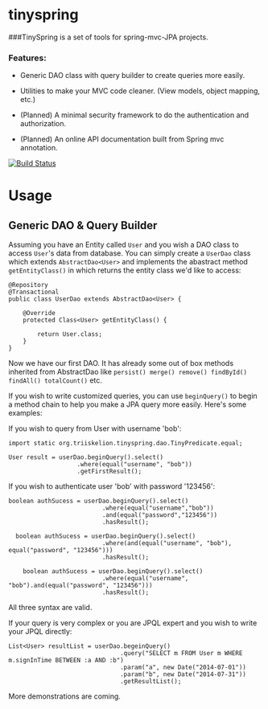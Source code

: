 tinyspring
==========
###TinySpring is a set of tools for spring-mvc-JPA projects.

### Features:

* Generic DAO class with query builder to create queries more easily.

* Utilities to make your MVC code cleaner. (View models, object mapping, etc.)

* (Planned) A minimal security framework to do the authentication and authorization.

* (Planned) An online API documentation built from Spring mvc annotation.

[![Build Status](https://travis-ci.org/sebastian1118/tinyspring.svg?branch=master)](https://travis-ci.org/sebastian1118/tinyspring)

# Usage

## Generic DAO & Query Builder

Assuming you have an Entity called `User` and you wish a DAO class to access `User`'s data from database.
You can simply create a `UserDao` class which extends `AbstractDao<User>` and implements the abastract method `getEntityClass()` in which returns the entity class we'd like to access:

    @Repository
    @Transactional
    public class UserDao extends AbstractDao<User> {
    
      	@Override
      	protected Class<User> getEntityClass() {
    
    		return User.class;
    	}
    }
    
Now we have our first DAO. It has already some out of box methods inherited from AbstractDao like `persist() merge() remove()
findById() findAll() totalCount()` etc.

If you wish to write customized queries, you can use `beginQuery()` to begin a method chain to help you make a JPA query more easily. 
Here's some examples:

If you wish to query from User with username 'bob':

    import static org.triiskelion.tinyspring.dao.TinyPredicate.equal;
    
    User result = userDao.beginQuery().select()
                       .where(equal("username", "bob"))
                       .getFirstResult();

If you wish to authenticate user 'bob' with password '123456':

    boolean authSucess = userDao.beginQuery().select()
                              .where(equal("username","bob"))
                              .and(equal("password","123456"))
                              .hasResult();
                              
      boolean authSucess = userDao.beginQuery().select()
                              .where(and(equal("username", "bob"), equal("password", "123456")))
                              .hasResult();
                              
        boolean authSucess = userDao.beginQuery().select()
                              .where(equal("username", "bob").and(equal("password", "123456")))
                              .hasResult();
                              
All three syntax are valid.


If your query is very complex or you are JPQL expert and you wish to write your JPQL directly:

    List<User> resultList = userDao.begeinQuery()
                                   .query("SELECT m FROM User m WHERE m.signInTime BETWEEN :a AND :b")
                                   .param("a", new Date("2014-07-01"))
                                   .param("b", new Date("2014-07-31"))
                                   .getResultList();
                                   

More demonstrations are coming.

